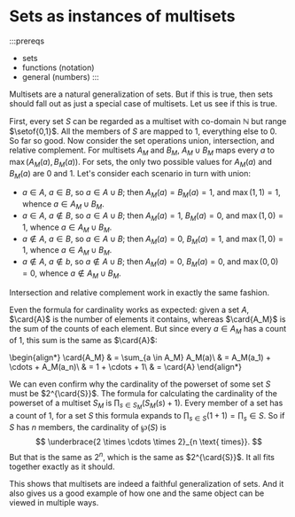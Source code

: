 # Sets as instances of multisets

:::prereqs
- sets
- functions (notation)
- general (numbers)
:::

Multisets are a natural generalization of sets.
But if this is true, then sets should fall out as just a special case of multisets.
Let us see if this is true.

First, every set $S$ can be regarded as a multiset with co-domain $\mathbb{N}$ but range $\setof{0,1}$.
All the members of $S$ are mapped to $1$, everything else to $0$.
So far so good.
Now consider the set operations union, intersection, and relative complement.
For multisets $A_M$ and $B_M$, $A_M \cup B_M$ maps every $a$ to $\max(A_M(a), B_M(a))$.
For sets, the only two possible values for $A_M(a)$ and $B_M(a)$ are $0$ and $1$.
Let's consider each scenario in turn with union:

- $a \in A$, $a \in B$, so $a \in A \cup B$; then $A_M(a) = B_M(a) = 1$, and $\max(1,1) = 1$, whence $a \in A_M \cup B_M$.
- $a \in A$, $a \notin B$, so $a \in A \cup B$; then $A_M(a) = 1$, $B_M(a) = 0$, and $\max(1,0) = 1$, whence $a \in A_M \cup B_M$.
- $a \notin A$, $a \in B$, so $a \in A \cup B$; then $A_M(a) = 0$, $B_M(a) = 1$, and $\max(1,0) = 1$, whence $a \in A_M \cup B_M$.
- $a \notin A$, $a \notin b$, so $a \notin A \cup B$; then $A_M(a) = 0$, $B_M(a) = 0$, and $\max(0,0) = 0$, whence $a \notin A_M \cup B_M$.

Intersection and relative complement work in exactly the same fashion.

Even the formula for cardinality works as expected: given a set $A$, $\card{A}$ is the number of elements it contains, whereas $\card{A_M}$ is the sum of the counts of each element.
But since every $a \in A_M$ has a count of $1$, this sum is the same as $\card{A}$:

\begin{align*}
    \card{A_M}  & = \sum_{a \in A_M} A_M(a)\\
                & = A_M(a_1) + \cdots + A_M(a_n)\\
                & = 1 + \cdots + 1\\
                & = \card{A}
\end{align*}


We can even confirm why the cardinality of the powerset of some set $S$ must be $2^{\card{S}}$.
The formula for calculating the cardinality of the powerset of a multiset $S_M$ is $\prod_{s \in S_M} (S_M(s) + 1)$.
Every member of a set has a count of $1$, for a set $S$ this formula expands to $\prod_{s \in S} (1 + 1) = \prod_s{ \in S}$.
So if $S$ has $n$ members, the cardinality of $\wp(S)$ is
$$
\underbrace{2 \times \cdots \times 2}_{n \text{ times}}.
$$
But that is the same as $2^n$, which is the same as $2^{\card{S}}$.
It all fits together exactly as it should.

This shows that multisets are indeed a faithful generalization of sets.
And it also gives us a good example of how one and the same object can be viewed in multiple ways.
